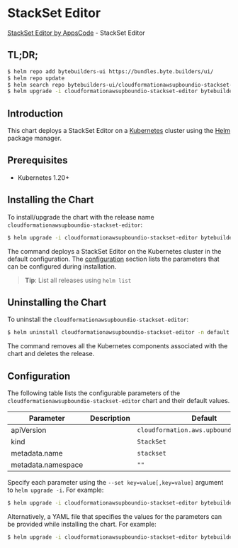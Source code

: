 # StackSet Editor

[StackSet Editor by AppsCode](https://byte.builders) - StackSet Editor

## TL;DR;

```bash
$ helm repo add bytebuilders-ui https://bundles.byte.builders/ui/
$ helm repo update
$ helm search repo bytebuilders-ui/cloudformationawsupboundio-stackset-editor --version=v0.4.18
$ helm upgrade -i cloudformationawsupboundio-stackset-editor bytebuilders-ui/cloudformationawsupboundio-stackset-editor -n default --create-namespace --version=v0.4.18
```

## Introduction

This chart deploys a StackSet Editor on a [Kubernetes](http://kubernetes.io) cluster using the [Helm](https://helm.sh) package manager.

## Prerequisites

- Kubernetes 1.20+

## Installing the Chart

To install/upgrade the chart with the release name `cloudformationawsupboundio-stackset-editor`:

```bash
$ helm upgrade -i cloudformationawsupboundio-stackset-editor bytebuilders-ui/cloudformationawsupboundio-stackset-editor -n default --create-namespace --version=v0.4.18
```

The command deploys a StackSet Editor on the Kubernetes cluster in the default configuration. The [configuration](#configuration) section lists the parameters that can be configured during installation.

> **Tip**: List all releases using `helm list`

## Uninstalling the Chart

To uninstall the `cloudformationawsupboundio-stackset-editor`:

```bash
$ helm uninstall cloudformationawsupboundio-stackset-editor -n default
```

The command removes all the Kubernetes components associated with the chart and deletes the release.

## Configuration

The following table lists the configurable parameters of the `cloudformationawsupboundio-stackset-editor` chart and their default values.

|     Parameter      | Description |                      Default                       |
|--------------------|-------------|----------------------------------------------------|
| apiVersion         |             | <code>cloudformation.aws.upbound.io/v1beta1</code> |
| kind               |             | <code>StackSet</code>                              |
| metadata.name      |             | <code>stackset</code>                              |
| metadata.namespace |             | <code>""</code>                                    |


Specify each parameter using the `--set key=value[,key=value]` argument to `helm upgrade -i`. For example:

```bash
$ helm upgrade -i cloudformationawsupboundio-stackset-editor bytebuilders-ui/cloudformationawsupboundio-stackset-editor -n default --create-namespace --version=v0.4.18 --set apiVersion=cloudformation.aws.upbound.io/v1beta1
```

Alternatively, a YAML file that specifies the values for the parameters can be provided while
installing the chart. For example:

```bash
$ helm upgrade -i cloudformationawsupboundio-stackset-editor bytebuilders-ui/cloudformationawsupboundio-stackset-editor -n default --create-namespace --version=v0.4.18 --values values.yaml
```
